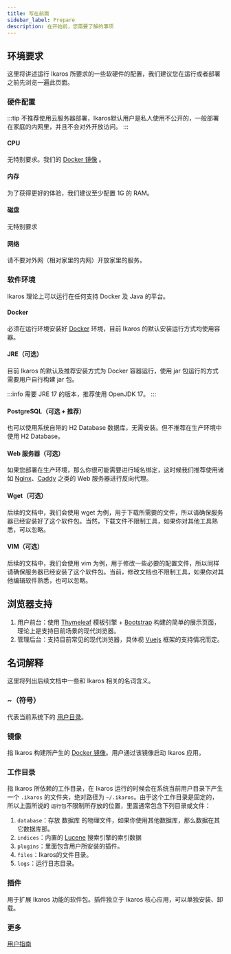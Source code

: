 ```yaml
---
title: 写在前面
sidebar_label: Prepare
description: 在开始前，您需要了解的事项
---
```


## 环境要求

这里将讲述运行 Ikaros 所要求的一些软硬件的配置，我们建议您在运行或者部署之前先浏览一遍此页面。

### 硬件配置

:::tip
不推荐使用云服务器部署，Ikaros默认用户是私人使用不公开的，一般部署在家庭的内网里，并且不会对外开放访问。
:::

#### CPU

无特别要求。我们的 [Docker 镜像](https://hub.docker.com/r/ikarosrun/ikaros) 。

#### 内存

为了获得更好的体验，我们建议至少配置 1G 的 RAM。

#### 磁盘

无特别要求

#### 网络

请不要对外网（相对家里的内网）开放家里的服务。

### 软件环境

Ikaros 理论上可以运行在任何支持 Docker 及 Java 的平台。

#### Docker

必须在运行环境安装好 [Docker](https://www.docker.com/) 环境，目前 Ikaros 的默认安装运行方式均使用容器。

#### JRE（可选）

目前 Ikaros 的默认及推荐安装方式为 Docker 容器运行，使用 jar 包运行的方式需要用户自行构建 jar 包。

:::info
需要 JRE 17 的版本，推荐使用 OpenJDK 17。
:::

#### PostgreSQL（可选 + 推荐）

也可以使用系统自带的 H2 Database 数据库，无需安装。但不推荐在生产环境中使用 H2 Database。

#### Web 服务器（可选）

如果您部署在生产环境，那么你很可能需要进行域名绑定，这时候我们推荐使用诸如 [Nginx](http://nginx.org/)、[Caddy](https://caddyserver.com/) 之类的 Web 服务器进行反向代理。

#### Wget（可选）

后续的文档中，我们会使用 wget 为例，用于下载所需要的文件，所以请确保服务器已经安装好了这个软件包。当然，下载文件不限制工具，如果你对其他工具熟悉，可以忽略。

#### VIM（可选）

后续的文档中，我们会使用 vim 为例，用于修改一些必要的配置文件，所以同样请确保服务器已经安装了这个软件包。当前，修改文档也不限制工具，如果你对其他编辑软件熟悉，也可以忽略。

## 浏览器支持

1. 用户前台：使用 [Thymeleaf](https://www.thymeleaf.org/) 模板引擎 +  [Bootstrap](https://getbootstrap.com/) 构建的简单的展示页面，理论上是支持目前场景的现代浏览器。
2. 管理后台：支持目前常见的现代浏览器，具体视 [Vuejs](https://cn.vuejs.org/) 框架的支持情况而定。

## 名词解释

这里将列出后续文档中一些和 Ikaros 相关的名词含义。

### ~（符号）

代表当前系统下的 [用户目录](https://zh.wikipedia.org/wiki/%E5%AE%B6%E7%9B%AE%E5%BD%95)。

### 镜像

指 Ikaros 构建所产生的 [Docker 镜像](https://docs.docker.com/engine/reference/commandline/images/)。用户通过该镜像启动 Ikaros 应用。

### 工作目录

指 Ikaros 所依赖的工作目录，在 Ikaros 运行的时候会在系统当前用户目录下产生一个 `.ikaros` 的文件夹，绝对路径为 `~/.ikaros`。由于这个工作目录是固定的，所以上面所说的 `运行包`不限制所存放的位置，里面通常包含下列目录或文件：

1. `database`：存放 数据库 的物理文件，如果你使用其他数据库，那么数据在其它数据库那。
2. `indices`：内置的 [Lucene](https://lucene.apache.org/) 搜索引擎的索引数据
2. `plugins`：里面包含用户所安装的插件。
4. `files`：Ikaros的文件目录。
5. `logs`：运行日志目录。

### 插件

用于扩展 Ikaros 功能的软件包。插件独立于 Ikaros 核心应用，可以单独安装、卸载。

### 更多

[用户指南](../category/user-guide)
